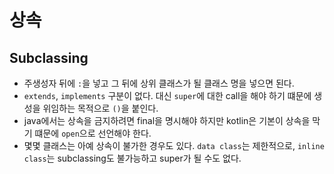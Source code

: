 # 상속

## Subclassing
- 주생성자 뒤에 `:`을 넣고 그 뒤에 상위 클래스가 될 클래스 명을 넣으면 된다.
- `extends`, `implements` 구분이 없다. 대신 `super`에 대한 call을 해야 하기 떄문에 생성을 위임하는 목적으로 `()`을 붙인다.
- java에서는 상속을 금지하려면 final을 명시해야 하지만 kotlin은 기본이 상속을 막기 떄문에 `open`으로 선언해야 한다.
- 몇몇 클래스는 아예 상속이 불가한 경우도 있다. `data class`는 제한적으로, `inline class`는 subclassing도 불가능하고 super가 될 수도 없다.